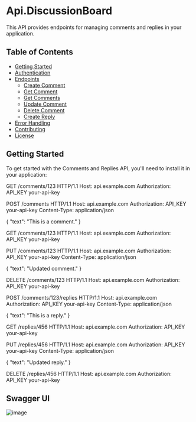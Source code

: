 # Api.DiscussionBoard

This API provides endpoints for managing comments and replies in your application.

## Table of Contents

- [Getting Started](#getting-started)
- [Authentication](#authentication)
- [Endpoints](#endpoints)
  - [Create Comment](#create-comment)
  - [Get Comment](#get-comment)
  - [Get Comments](#get-comments)
  - [Update Comment](#update-comment)
  - [Delete Comment](#delete-comment)
  - [Create Reply](#create-reply)  
- [Error Handling](#error-handling)
- [Contributing](#contributing)
- [License](#license)

## Getting Started

To get started with the Comments and Replies API, you'll need to install it in your application:

GET /comments/123 HTTP/1.1
Host: api.example.com
Authorization: API_KEY your-api-key

POST /comments HTTP/1.1
Host: api.example.com
Authorization: API_KEY your-api-key
Content-Type: application/json

{
  "text": "This is a comment."
}

GET /comments/123 HTTP/1.1
Host: api.example.com
Authorization: API_KEY your-api-key

PUT /comments/123 HTTP/1.1
Host: api.example.com
Authorization: API_KEY your-api-key
Content-Type: application/json

{
  "text": "Updated comment."
}

DELETE /comments/123 HTTP/1.1
Host: api.example.com
Authorization: API_KEY your-api-key

POST /comments/123/replies HTTP/1.1
Host: api.example.com
Authorization: API_KEY your-api-key
Content-Type: application/json

{
  "text": "This is a reply."
}

GET /replies/456 HTTP/1.1
Host: api.example.com
Authorization: API_KEY your-api-key

PUT /replies/456 HTTP/1.1
Host: api.example.com
Authorization: API_KEY your-api-key
Content-Type: application/json

{
  "text": "Updated reply."
}

DELETE /replies/456 HTTP/1.1
Host: api.example.com
Authorization: API_KEY your-api-key

## Swagger UI
![image](https://github.com/sharlink/Api.DiscussionBoard/assets/7361263/51bb0367-6eac-4c1f-9dab-9e71e3edb745)


